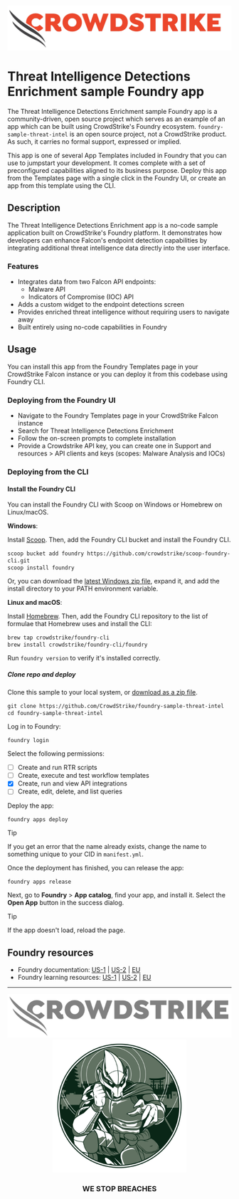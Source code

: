 ![CrowdStrike Falcon](/docs/asset/cs-logo.png?raw=true)

# Threat Intelligence Detections Enrichment sample Foundry app

The Threat Intelligence Detections Enrichment sample Foundry app is a community-driven, open source project which serves as an example of an app which can be built using CrowdStrike's Foundry ecosystem.
`foundry-sample-threat-intel` is an open source project, not a CrowdStrike product. As such, it carries no formal support, expressed or implied.

This app is one of several App Templates included in Foundry that you can use to jumpstart your development. It comes complete with a set of
preconfigured capabilities aligned to its business purpose. Deploy this app from the Templates page with a single click in the Foundry UI, or
create an app from this template using the CLI.

## Description

The Threat Intelligence Detections Enrichment app is a no-code sample application built on CrowdStrike's Foundry platform. It demonstrates how developers can enhance Falcon's endpoint detection capabilities by integrating additional threat intelligence data directly into the user interface.

### Features

- Integrates data from two Falcon API endpoints:
  - Malware API
  - Indicators of Compromise (IOC) API
- Adds a custom widget to the endpoint detections screen
- Provides enriched threat intelligence without requiring users to navigate away
- Built entirely using no-code capabilities in Foundry

## Usage

You can install this app from the Foundry Templates page in your CrowdStrike Falcon instance or you can deploy it from this codebase using Foundry CLI.

### Deploying from the Foundry UI

- Navigate to the Foundry Templates page in your CrowdStrike Falcon instance
- Search for Threat Intelligence Detections Enrichment
- Follow the on-screen prompts to complete installation
- Provide a Crowdstrike API key, you can create one in Support and resources > API clients and keys (scopes: Malware Analysis and IOCs)

### Deploying from the CLI

#### Install the Foundry CLI

You can install the Foundry CLI with Scoop on Windows or Homebrew on Linux/macOS.

**Windows**:

Install [Scoop](https://scoop.sh/). Then, add the Foundry CLI bucket and install the Foundry CLI.

```shell
scoop bucket add foundry https://github.com/crowdstrike/scoop-foundry-cli.git
scoop install foundry
```

Or, you can download the [latest Windows zip file](https://assets.foundry.crowdstrike.com/cli/latest/foundry_Windows_x86_64.zip), expand it, and add the install directory to your PATH environment variable.

**Linux and macOS**:

Install [Homebrew](https://docs.brew.sh/Installation). Then, add the Foundry CLI repository to the list of formulae that Homebrew uses and install the CLI:

```shell
brew tap crowdstrike/foundry-cli
brew install crowdstrike/foundry-cli/foundry
```

Run `foundry version` to verify it's installed correctly.

##### Clone repo and deploy

Clone this sample to your local system, or [download as a zip file](https://github.com/CrowdStrike/foundry-sample-threat-intel/archive/refs/heads/main.zip).

```shell
git clone https://github.com/CrowdStrike/foundry-sample-threat-intel
cd foundry-sample-threat-intel
```

Log in to Foundry:

```shell
foundry login
```

Select the following permissions:

- [ ] Create and run RTR scripts
- [ ] Create, execute and test workflow templates
- [x] Create, run and view API integrations
- [ ] Create, edit, delete, and list queries

Deploy the app:

```shell
foundry apps deploy
```

> [!TIP]
> If you get an error that the name already exists, change the name to something unique to your CID in `manifest.yml`.

Once the deployment has finished, you can release the app:

```shell
foundry apps release
```

Next, go to **Foundry** > **App catalog**, find your app, and install it. Select the **Open App** button in the success dialog.

> [!TIP]
> If the app doesn't load, reload the page.

## Foundry resources

- Foundry documentation: [US-1](https://falcon.crowdstrike.com/documentation/category/c3d64B8e/falcon-foundry) | [US-2](https://falcon.us-2.crowdstrike.com/documentation/category/c3d64B8e/falcon-foundry) | [EU](https://falcon.eu-1.crowdstrike.com/documentation/category/c3d64B8e/falcon-foundry)
- Foundry learning resources: [US-1](https://falcon.crowdstrike.com/foundry/learn) | [US-2](https://falcon.us-2.crowdstrike.com/foundry/learn) | [EU](https://falcon.eu-1.crowdstrike.com/foundry/learn)

---

<p align="center"><img src="https://raw.githubusercontent.com/CrowdStrike/falconpy/main/docs/asset/cs-logo-footer.png"><BR/><img width="300px" src="https://raw.githubusercontent.com/CrowdStrike/falconpy/main/docs/asset/adversary-goblin-panda.png"></P>
<h3><P align="center">WE STOP BREACHES</P></h3>
